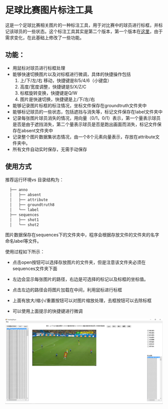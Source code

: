 # 足球比赛图片标注工具

这是一个足球比赛相关图片的一种标注工具，用于对比赛中的球员进行标框，并标记该球员的一些状态。这个标注工具其实是第二个版本，第一个版本在[这里](https://github.com/834810071/footballer-label-tool)，由于需求变化，在此基础上修改了一些功能。

## 功能：

- 用鼠标对球员进行标框处理
- 能够快速切换图片以及对标框进行微调，具体的快捷操作包括
	1. 上/下/左/右 移动，快捷键是8/5/4/6（小键盘）
	2. 高度/宽度调整，快捷键是S/X/Z/C
	3. 标框旋转变换，快捷键是Q/W
	4. 图片是快速切换，快捷键是上/下/左/右
- 能够记录图片标框的标注情况，坐标文件保存在groundtruth文件夹中
- 能够标记球员的一些状态，包括遮挡与消失等，标记文件保存在label文件夹中
- 记录每张图片球员消失的情况，用向量（0/1，0/1）表示，第一个量表示球员是否是由于遮挡消失，第二个量表示球员是否是跑出画面而消失，标记文件保存在absent文件夹中
- 记录整个图片数据集状态情况，由一个8个元素向量表示，存放在attribute文件夹中。
- 所有文件自动实时保存，无需手动保存

## 使用方式

推荐运行环境vs
目录结构为：
```
  ├── anno
  │   ├── absent
  │   ├── attribute
  │   ├── groundtruth8
  │   └── label
  ├── sequences
  │   ├── shot1
  │   └── shot2
```

图片数据保存在sequences下的文件夹中，程序会根据存放文件的文件夹的名字命名label等文件。

使用过程如下所示：

- 点击open按钮可以选择存放图片的文件夹，但是注意该文件夹必须在sequences文件夹下面

- 左边会显示每张图片的路径，右边是可选择的标记以及标框的坐标值。

- 点击左边的路径会将图片加载在中间，利用鼠标进行标框

- 上面有放大/缩小/重置按钮可以对图片缩放处理，去框按钮可以去除标框

- 可以使用上面提示的快捷键进行微调

![example](TFLabelTool/readme/example.png)



